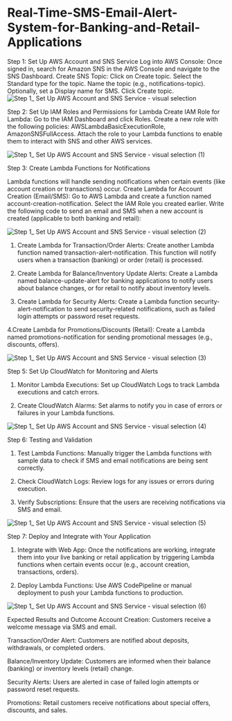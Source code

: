 # Real-Time-SMS-Email-Alert-System-for-Banking-and-Retail-Applications

Step 1: Set Up AWS Account and SNS Service
Log into AWS Console: Once signed in, search for Amazon SNS in the AWS Console and navigate to the SNS Dashboard.
Create SNS Topic:
Click on Create topic.
Select the Standard type for the topic.
Name the topic (e.g., notifications-topic).
Optionally, set a Display name for SMS.
Click Create topic.
![Step 1_ Set Up AWS Account and SNS Service - visual selection](https://github.com/user-attachments/assets/671ac1cf-ffa4-401e-8773-77a8a36e7a1c)

Step 2: Set Up IAM Roles and Permissions for Lambda
Create IAM Role for Lambda:
Go to the IAM Dashboard and click Roles.
Create a new role with the following policies: AWSLambdaBasicExecutionRole, AmazonSNSFullAccess.
Attach the role to your Lambda functions to enable them to interact with SNS and other AWS services.

![Step 1_ Set Up AWS Account and SNS Service - visual selection (1)](https://github.com/user-attachments/assets/c4c21fa4-8871-4827-b683-347eb3c48ff9)

Step 3: Create Lambda Functions for Notifications

Lambda functions will handle sending notifications when certain events (like account creation or transactions) occur.
Create Lambda for Account Creation (Email/SMS):
Go to AWS Lambda and create a function named account-creation-notification.
Select the IAM Role you created earlier.
Write the following code to send an email and SMS when a new account is created (applicable to both banking and retail):

![Step 1_ Set Up AWS Account and SNS Service - visual selection (2)](https://github.com/user-attachments/assets/6fa31ae5-6a46-4611-9c32-872f364bcd31)


1. Create Lambda for Transaction/Order Alerts:
Create another Lambda function named transaction-alert-notification.
This function will notify users when a transaction (banking) or order (retail) is processed.

2. Create Lambda for Balance/Inventory Update Alerts:
Create a Lambda named balance-update-alert for banking applications to notify users about balance changes, or for retail to notify about inventory levels.

3. Create Lambda for Security Alerts:
Create a Lambda function security-alert-notification to send security-related notifications, such as failed login attempts or password reset requests.

4.Create Lambda for Promotions/Discounts (Retail):
Create a Lambda named promotions-notification for sending promotional messages (e.g., discounts, offers).

![Step 1_ Set Up AWS Account and SNS Service - visual selection (3)](https://github.com/user-attachments/assets/92bbc038-c265-490d-9eed-b64e09415d71)

Step 5: Set Up CloudWatch for Monitoring and Alerts

1. Monitor Lambda Executions: Set up CloudWatch Logs to track Lambda executions and catch errors.

2. Create CloudWatch Alarms: Set alarms to notify you in case of errors or failures in your Lambda functions.


![Step 1_ Set Up AWS Account and SNS Service - visual selection (4)](https://github.com/user-attachments/assets/44e005a7-a017-44d0-b7e5-1b19b17dff3c)

Step 6: Testing and Validation

1. Test Lambda Functions: Manually trigger the Lambda functions with sample data to check if SMS and email notifications are being sent correctly.

2. Check CloudWatch Logs: Review logs for any issues or errors during execution.

3. Verify Subscriptions: Ensure that the users are receiving notifications via SMS and email.

![Step 1_ Set Up AWS Account and SNS Service - visual selection (5)](https://github.com/user-attachments/assets/bc35da91-c02d-4ffe-9285-48076a3b40b1)

Step 7: Deploy and Integrate with Your Application
1. Integrate with Web App: Once the notifications are working, integrate them into your live banking or retail application by triggering Lambda functions when certain events occur (e.g., account creation, transactions, orders).

2. Deploy Lambda Functions: Use AWS CodePipeline or manual deployment to push your Lambda functions to production.

![Step 1_ Set Up AWS Account and SNS Service - visual selection (6)](https://github.com/user-attachments/assets/95194dcd-7218-4a8f-b16c-8ab8a705904b)

Expected Results and Outcome
Account Creation: Customers receive a welcome message via SMS and email.

Transaction/Order Alert: Customers are notified about deposits, withdrawals, or completed orders.

Balance/Inventory Update: Customers are informed when their balance (banking) or inventory levels (retail) change.

Security Alerts: Users are alerted in case of failed login attempts or password reset requests.

Promotions: Retail customers receive notifications about special offers, discounts, and sales.